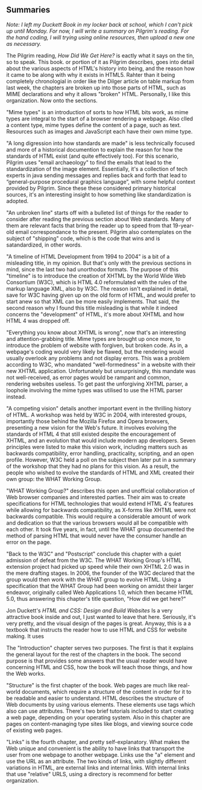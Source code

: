 ## Summaries
_Note: I left my Duckett Book in my locker back at school, which I can't pick up until Monday. For now, I will write a summary on Pilgrim's reading. For the hand coding, I will trying using online resources, then upload a new one as necessary._

The Pilgrim reading, _How Did We Get Here?_ is eactly what it says on the tin, so to speak. This book. or portion of it as Pilgrim describes, goes into detail about the various aspects of HTML's history into being, and the reason how it came to be along with why it exists in HTML5. Rahter than it being completely chronologial in order like the Dilger article on table markup from last week, the chapters are broken up into those parts of HTML, such as MIME declarations and why it allows "broken" HTML. Personally, I like this organization. Now onto the sections.

"Mime types" is an introduction of sorts to how HTML bits work, as mime types are integral to the start of a browser rendering a webpage. Also clled a content type, mime types define the content of a page, such as text. Resources such as images and JavaScript each have their own mime type.

"A long digression into how standards are made" is less technically focused and more of a historical documention to explain the reason for how the standards of HTML exist (and quite effectively too). For this scenario, Pilgrim uses "email archaeology" to find the emails that lead to the standardization of the image element. Essentially, it's a collection of tech experts in java sending messages and replies back and forth that lead to “general-purpose procedural graphics language”, with some helpful context provided by Pilgrim. Since these these considered primary historical sources, it's an interesting insight to how something like standardization is adopted.

"An unbroken line" starts off with a bulleted list of things for the reader to consider after reading the previous section about Web standards. Many of them are relevant facts that bring the reader up to speed from that 19-year-old email correspondance to the present. Pilgrim also contemplates on the subject of "shipping" code, which is the code that wins and is satandardized, in other words.

"A timeline of HTML Development from 1994 to 2004" is a bit of a misleading title, in my opinion. But that's only with the previous sections in mind, since the last two had unorthodox formats. The purpose of this "timeline" is to introduce the creation of XHTML by the World Wide Web Consortium (W3C), which is HTML 4.0 reformulated with the rules of the markup language XML, also by W3C. The reason isn't explained in detail, save for W3C having given up on the old form of HTML, and would prefer to start anew so that XML can be more easily implements. That said, the second reason why I found this title misleading is that while it indeed concerns the "development" of HTML, it's more about XHTML and how HTML 4 was dropped off.

"Everything you know about XHTML is wrong", now that's an interesting and attention-grabbing title. Mime types are brought up once more, to introduce the problem of website with forgiven, but broken code. As in, a webpage's coding would very likely be flawed, but the rendering would usually overlook any problems and not display errors. This was a problem according to W3C, who mandated "well-formedness" in a website with their new XHTML application. Unfortunately but unsurprisingly, this mandate was not well-received, as error pages would be rampant and common, rendering websites useless. To get past the unforgiving XHTML parser, a loophole involving the mime types was utilised to use the HTML parser instead. 

"A competing vision" details another important event in the thrilling history of HTML. A workshop was held by W3C in 2004, with interested groups, importantly those behind the Mozilla Firefox and Opera browsers, presenting a new vision for the Web's future. It involves evolving the standards of HTML 4 that still existed despite the encouragement of XHTML, and an evolution that would include modern app developers. Seven principles were listed to make this vision work, including matters such as backwards compatibility, error handling, practicality, scripting, and an open profile. However, W3C held a poll on the subject then later put in a summary of the workshop that they had no plans for this vision. As a result, the people who wished to evolve the standards of HTML and XML created their own group: the WHAT Working Group.

"WHAT Working Group?" describes this open and unofficial collaboration of Web browser companies and interested parties. Their aim was to create specifications for HTML technologies that would extend HTML 4's features while allowing for backwards compatibility, as X-forms like XHTML were not backwards compatible. This would require a considerable amount of work and dedication so that the various browsers would all be compatible with each other. It took five years, in fact, until the WHAT group documented the method of parsing HTML that would never have the consumer handle an error on the page.

"Back to the W3C" and "Postscript" conclude this chapter with a quiet admission of defeat from the W3C. The WHAT Working Group's HTML extension project had picked up speed while their own XHTML 2.0 was in the mere drafting stages. In 2006, the founder of the W3C declared that the group would then work with the WHAT group to evolve HTML. Using a specification that the WHAT Group had been working on amidst their larger endeavor, originally called Web Applications 1.0, which then became HTML 5.0, thus answering this chapter's title question, "How did we get here?"

Jon Duckett's _HTML and CSS: Design and Build Websites_ Is a very attractive book inside and out, I just wanted to leave that here. Seriously, it's very pretty, and the visual design of the pages is great. Anyway, this is a a textbook that instructs the reader how to use HTML and CSS for website making. It uses 

The "Introduction" chapter serves two purposes. The first is that it explains the general layout for the rest of the chapters in the book. The second purpose is that provides some answers that the usual reader would have concerning HTML and CSS, how the book will teach those things, and how the Web works.

"Structure" is the first chapter of the book. Web pages are much like real-world documents, which require a structure of the content in order for it to be readable and easier to understand. HTML describes the structure of Web documents by using various elements. These elements use tags which also can use attributes. There's two brief tutorials included to start creating a web page, depending on your operating system. Also in this chapter are pages on content-managing type sites like blogs, and viewing source code of existing web pages.

"Links" is the fourth chapter, and pretty self-explanatory. What makes the Web unique and convenient is the ability to have links that transport the user from one webpage to another webpage. Links use the "a" element and use the URL as an attribute. The two kinds of links, with slightly different variations in HTML, are external links and internal links. With internal links that use "relative" URLS, using a directory is recommend for better organization.
